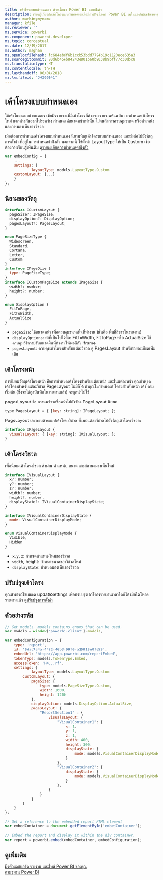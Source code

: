 ```yaml
---
title: เค้าโครงแบบกำหนดเอง ด้วยเนื้อหา Power BI แบบฝังตัว
description: เรียนรู้เกี่ยวกับเค้าโครงแบบกำหนดเองเมื่อมีการฝังเนื้อหา Power BI ลงในแอปพลิเคชันของคุณ
author: markingmyname
manager: kfile
ms.reviewer: ''
ms.service: powerbi
ms.component: powerbi-developer
ms.topic: conceptual
ms.date: 12/19/2017
ms.author: maghan
ms.openlocfilehash: fc684ebdf6b1ccb53bdd7794b19c1120ece635a3
ms.sourcegitcommit: 80d6b45eb84243e801b60b9038b9bff77c30d5c8
ms.translationtype: HT
ms.contentlocale: th-TH
ms.lasthandoff: 06/04/2018
ms.locfileid: "34288141"
---
```

# <a name="custom-layouts"></a>เค้าโครงแบบกำหนดเอง


ใช้เค้าโครงแบบกำหนดเอง เพื่อฝังรายงานที่มีเค้าโครงที่ต่างจากรายงานต้นฉบับ การกำหนดเค้าโครงใหม่ แตกต่างกันออกไประหว่าง กำหนดแค่ขนาดหน้าเท่านั้น ไปจนถึงการควบคุมขนาด หรือตำแหน่ง และการมองเห็นของวิชวล

เมื่อต้องการกำหนดเค้าโครงแบบกำหนดเอง นิยามวัตถุเค้าโครงแบบกำหนดเอง และส่งต่อไปยังวัตถุการตั้งค่า ที่อยู่ในการกำหนดค่าฝังตัว นอกจากนี้ ให้ตั้งค่า LayoutType ให้เป็น Custom เมื่อต้องการเรียนรู้เพิ่มเติม ดู[รายละเอียดการกำหนดค่าฝังตัว](https://github.com/Microsoft/PowerBI-JavaScript/wiki/Embed-Configuration-Details)

```javascript
var embedConfig = {
    ...
    settings: {
            layoutType: models.LayoutType.Custom
    customLayout: {...}
    }
};
```

## <a name="object-definition"></a>นิยามของวัตถุ

```javascript
interface ICustomLayout {
  pageSize?: IPageSize;
  displayOption?: DisplayOption;
  pagesLayout?: PagesLayout;
}

enum PageSizeType {
  Widescreen,
  Standard,
  Cortana,
  Letter,
  Custom
}
interface IPageSize {
  type: PageSizeType;
}
interface ICustomPageSize extends IPageSize {
  width?: number;
  height?: number;
}

enum DisplayOption {
  FitToPage,
  FitToWidth,
  ActualSize
}
```

- `pageSize`: ใช้ขนาดหน้า เพื่อควบคุมขนาดพื้นที่ทำงาน (นั่นคือ พื้นที่สีขาวในรายงาน)
- `displayOptions`: ค่าที่เป็นไปได้คือ: FitToWidth, FitToPage หรือ ActualSize ใช้ควบคุมวิธีการปรับขนาดพื้นที่ทำงานให้พอดีกับ iframe
- `pagesLayout`: ควบคุมเค้าโครงสำหรับแต่ละวิชวล ดู PagesLayout สำหรับรายละเอียดเพิ่มเติม

## <a name="pages-layout"></a>เค้าโครงหน้า

การนิยามวัตถุเค้าโครงหน้า คือการกำหนดเค้าโครงสำหรับแต่ละหน้า และในแต่ละหน้า คุณกำหนดเค้าโครงสำหรับแต่ละวิชวล
PageLayout ไม่มีก็ได้ ถ้าคุณไม่กำหนดเค้าโครงสำหรับหน้า เค้าโครงเริ่มต้น (ซึ่งจะได้ถูกบันทึกในรายงานแล้ว) จะถูกนำไปใช้

pagesLayout คือ การแมปจากชื่อหน้าไปยังวัตถุ PageLayout นิยาม:

```javascript
type PagesLayout = { [key: string]: IPageLayout; };
```

PageLayout ประกอบด้วยแมปเค้าโครงวิชวล ที่แมปแต่ละวิชวลไปยังวัตถุเค้าโครงวิชวล:

```javascript
interface IPageLayout {
  visualsLayout: { [key: string]: IVisualLayout; };
}
```

## <a name="visual-layout"></a>เค้าโครงวิชวล

เพื่อนิยามเค้าโครงวิชวล ส่งผ่าน ตำแหน่ง, ขนาด และสถานะมองเห็นใหม่

```javascript
interface IVisualLayout {
  x?: number;
  y?: number;
  z?: number;
  width?: number;
  height?: number;
  displayState?: IVisualContainerDisplayState;
}

interface IVisualContainerDisplayState {
  mode: VisualContainerDisplayMode;
}

enum VisualContainerDisplayMode {
  Visible,
  Hidden
}
```

- `x,y,z`: กำหนดตำแหน่งใหม่ของวิชวล
- `width`, height: กำหนดขนาดของวิชวลใหม่
- `displayState`: กำหนดมองเห็นของวิชวล


## <a name="update-layout"></a>ปรับปรุงเค้าโครง

คุณสามารถใช้เมธอด updateSettings เพื่อปรับปรุงเค้าโครงรายงานเวลาใดก็ได้ เมื่อได้โหลดรายงานแล้ว ดู[ปรับปรุงการตั้งค่า](https://github.com/Microsoft/PowerBI-JavaScript/wiki/Update-Settings)

## <a name="code-example"></a>ตัวอย่างรหัส

```javascript
// Get models. models contains enums that can be used.
var models = window['powerbi-client'].models;
    
var embedConfiguration = {
    type: 'report',
    id: '5dac7a4a-4452-46b3-99f6-a25915e0fe55',
    embedUrl: 'https://app.powerbi.com/reportEmbed',
    tokenType: models.TokenType.Embed,
    accessToken: 'H4...rf',
    settings: {
            layoutType: models.LayoutType.Custom
        customLayout: {
            pageSize: {
                type: models.PageSizeType.Custom,
                width: 1600,
                height: 1200
            },
            displayOption: models.DisplayOption.ActualSize,
            pagesLayout: {
                "ReportSection1" : {
                    visualsLayout: {
                        "VisualContainer1": {
                            x: 1,
                            y: 1,
                            z: 1,
                            width: 400,
                            height: 300,
                            displayState: {
                                mode: models.VisualContainerDisplayMode.Visible
                            }
                        },
                        "VisualContainer2": {
                            displayState: {
                                mode: models.VisualContainerDisplayMode.Hidden
                            }
                        },
                    }
                }
            }
        }
    }
};
     
// Get a reference to the embedded report HTML element
var embedContainer = document.getElementById('embedContainer');
 
// Embed the report and display it within the div container.
var report = powerbi.embed(embedContainer, embedConfiguration);

```


## <a name="see-also"></a>ดูเพิ่มเติม

[ฝังตัวแดชบอร์ด รายงาน และไทล์ Power BI ของคุณ](embedding-content.md)   
[ถามชุมชน Power BI](https://community.powerbi.com/)


